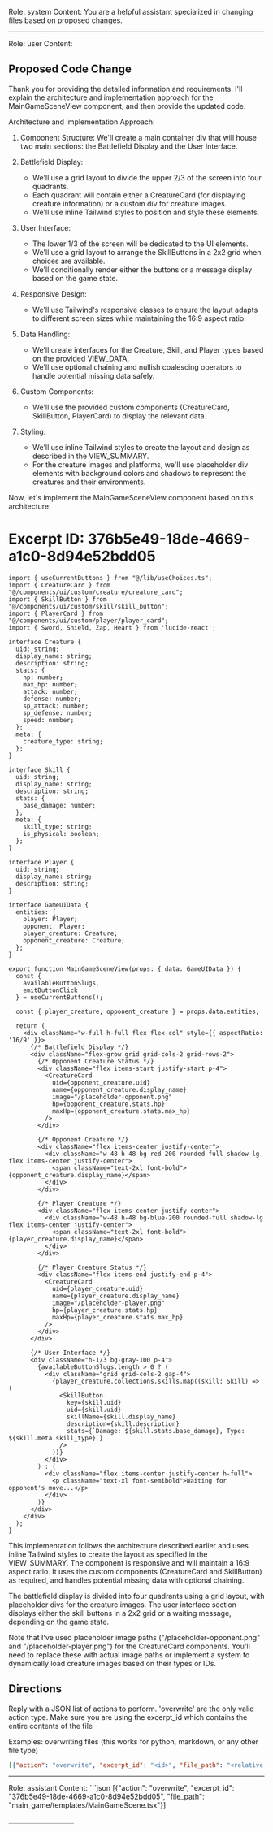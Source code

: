 Role: system
Content: You are a helpful assistant specialized in changing files based on proposed changes.
__________________
Role: user
Content: 
## Proposed Code Change
Thank you for providing the detailed information and requirements. I'll explain the architecture and implementation approach for the MainGameSceneView component, and then provide the updated code.

Architecture and Implementation Approach:

1. Component Structure:
   We'll create a main container div that will house two main sections: the Battlefield Display and the User Interface.

2. Battlefield Display:
   - We'll use a grid layout to divide the upper 2/3 of the screen into four quadrants.
   - Each quadrant will contain either a CreatureCard (for displaying creature information) or a custom div for creature images.
   - We'll use inline Tailwind styles to position and style these elements.

3. User Interface:
   - The lower 1/3 of the screen will be dedicated to the UI elements.
   - We'll use a grid layout to arrange the SkillButtons in a 2x2 grid when choices are available.
   - We'll conditionally render either the buttons or a message display based on the game state.

4. Responsive Design:
   - We'll use Tailwind's responsive classes to ensure the layout adapts to different screen sizes while maintaining the 16:9 aspect ratio.

5. Data Handling:
   - We'll create interfaces for the Creature, Skill, and Player types based on the provided VIEW_DATA.
   - We'll use optional chaining and nullish coalescing operators to handle potential missing data safely.

6. Custom Components:
   - We'll use the provided custom components (CreatureCard, SkillButton, PlayerCard) to display the relevant data.

7. Styling:
   - We'll use inline Tailwind styles to create the layout and design as described in the VIEW_SUMMARY.
   - For the creature images and platforms, we'll use placeholder div elements with background colors and shadows to represent the creatures and their environments.

Now, let's implement the MainGameSceneView component based on this architecture:

# Excerpt ID: 376b5e49-18de-4669-a1c0-8d94e52bdd05
```tsx main_game/templates/MainGameScene.tsx
import { useCurrentButtons } from "@/lib/useChoices.ts";
import { CreatureCard } from "@/components/ui/custom/creature/creature_card";
import { SkillButton } from "@/components/ui/custom/skill/skill_button";
import { PlayerCard } from "@/components/ui/custom/player/player_card";
import { Sword, Shield, Zap, Heart } from 'lucide-react';

interface Creature {
  uid: string;
  display_name: string;
  description: string;
  stats: {
    hp: number;
    max_hp: number;
    attack: number;
    defense: number;
    sp_attack: number;
    sp_defense: number;
    speed: number;
  };
  meta: {
    creature_type: string;
  };
}

interface Skill {
  uid: string;
  display_name: string;
  description: string;
  stats: {
    base_damage: number;
  };
  meta: {
    skill_type: string;
    is_physical: boolean;
  };
}

interface Player {
  uid: string;
  display_name: string;
  description: string;
}

interface GameUIData {
  entities: {
    player: Player;
    opponent: Player;
    player_creature: Creature;
    opponent_creature: Creature;
  };
}

export function MainGameSceneView(props: { data: GameUIData }) {
  const {
    availableButtonSlugs,
    emitButtonClick
  } = useCurrentButtons();

  const { player_creature, opponent_creature } = props.data.entities;

  return (
    <div className="w-full h-full flex flex-col" style={{ aspectRatio: '16/9' }}>
      {/* Battlefield Display */}
      <div className="flex-grow grid grid-cols-2 grid-rows-2">
        {/* Opponent Creature Status */}
        <div className="flex items-start justify-start p-4">
          <CreatureCard
            uid={opponent_creature.uid}
            name={opponent_creature.display_name}
            image="/placeholder-opponent.png"
            hp={opponent_creature.stats.hp}
            maxHp={opponent_creature.stats.max_hp}
          />
        </div>

        {/* Opponent Creature */}
        <div className="flex items-center justify-center">
          <div className="w-48 h-48 bg-red-200 rounded-full shadow-lg flex items-center justify-center">
            <span className="text-2xl font-bold">{opponent_creature.display_name}</span>
          </div>
        </div>

        {/* Player Creature */}
        <div className="flex items-center justify-center">
          <div className="w-48 h-48 bg-blue-200 rounded-full shadow-lg flex items-center justify-center">
            <span className="text-2xl font-bold">{player_creature.display_name}</span>
          </div>
        </div>

        {/* Player Creature Status */}
        <div className="flex items-end justify-end p-4">
          <CreatureCard
            uid={player_creature.uid}
            name={player_creature.display_name}
            image="/placeholder-player.png"
            hp={player_creature.stats.hp}
            maxHp={player_creature.stats.max_hp}
          />
        </div>
      </div>

      {/* User Interface */}
      <div className="h-1/3 bg-gray-100 p-4">
        {availableButtonSlugs.length > 0 ? (
          <div className="grid grid-cols-2 gap-4">
            {player_creature.collections.skills.map((skill: Skill) => (
              <SkillButton
                key={skill.uid}
                uid={skill.uid}
                skillName={skill.display_name}
                description={skill.description}
                stats={`Damage: ${skill.stats.base_damage}, Type: ${skill.meta.skill_type}`}
              />
            ))}
          </div>
        ) : (
          <div className="flex items-center justify-center h-full">
            <p className="text-xl font-semibold">Waiting for opponent's move...</p>
          </div>
        )}
      </div>
    </div>
  );
}
```

This implementation follows the architecture described earlier and uses inline Tailwind styles to create the layout as specified in the VIEW_SUMMARY. The component is responsive and will maintain a 16:9 aspect ratio. It uses the custom components (CreatureCard and SkillButton) as required, and handles potential missing data with optional chaining.

The battlefield display is divided into four quadrants using a grid layout, with placeholder divs for the creature images. The user interface section displays either the skill buttons in a 2x2 grid or a waiting message, depending on the game state.

Note that I've used placeholder image paths ("/placeholder-opponent.png" and "/placeholder-player.png") for the CreatureCard components. You'll need to replace these with actual image paths or implement a system to dynamically load creature images based on their types or IDs.

## Directions
Reply with a JSON list of actions to perform. 'overwrite' are the only valid action type. 
Make sure you are using the excerpt_id which contains the entire contents of the file

Examples:
overwriting files (this works for python, markdown, or any other file type)
```json output_example1
[{"action": "overwrite", "excerpt_id": "<id>", "file_path": "<relative file path>"}]
```

__________________
Role: assistant
Content: ```json
[{"action": "overwrite", "excerpt_id": "376b5e49-18de-4669-a1c0-8d94e52bdd05", "file_path": "main_game/templates/MainGameScene.tsx"}]
```
__________________
